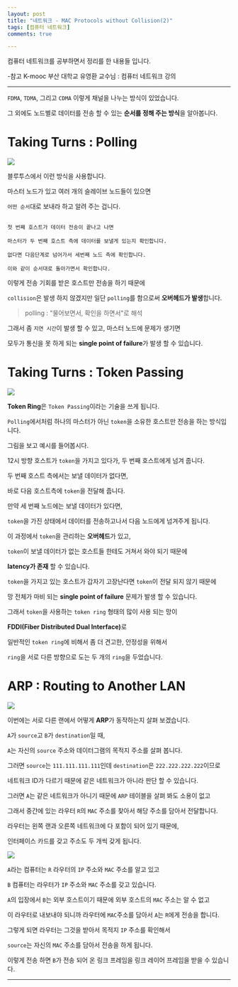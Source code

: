 ```yaml
---
layout: post
title: "네트워크 - MAC Protocols without Collision(2)"
tags: [컴퓨터 네트워크]
comments: true

---
```


컴퓨터 네트워크를 공부하면서 정리를 한 내용들 입니다.

-참고 K-mooc 부산 대학교 유영환 교수님 : 컴퓨터 네트워크 강의

---

`FDMA`, `TDMA`, 그리고 `CDMA` 이렇게 채널을 나누는 방식이 있었습니다.

그 외에도 노드별로 데이터를 전송 할 수 있는 <strong>순서를 정해 주는 방식</strong>을 알아봅니다.

# Taking Turns : Polling

<img src="/images/2021년/0119/Taking Turns_Polling.PNG">

블루투스에서 이런 방식을 사용합니다.

마스터 노드가 있고 여러 개의 슬레이브 노드들이 있으면

`어떤 순서`대로 보내라 하고 알려 주는 겁니다.

```

첫 번째 호스트가 데이터 전송이 끝나고 나면 

마스터가 두 번째 호스트 측에 데이터를 보낼게 있는지 확인합니다.

없다면 다음단계로 넘어가서 세번째 노드 측에 확인합니다.

이와 같이 순서대로 돌아가면서 확인합니다. 

```

이렇게 전송 기회를 받은 호스트만 전송을 하기 때문에 

`collision`은 발생 하지 않겠지만 일단 `polling`를 함으로써 <strong>오버헤드가 발생</strong>합니다.

> polling : "물어보면서, 확인을 하면서"로 해석

그래서 좀 `지연 시간`이 발생 할 수 있고, 마스터 노드에 문제가 생기면

모두가 통신을 못 하게 되는 <strong>single point of failure</strong>가 발생 할 수 있습니다.

# Taking Turns : Token Passing

<img src="/images/2021년/0119/Taking Turns_Token Passing.PNG">

<strong>Token Ring</strong>은 `Token Passing`이라는 기술을 쓰게 됩니다.

`Polling`에서처럼 하나의 마스터가 아닌 `token`을 소유한 호스트만 전송을 하는 방식입니다.

그림을 보고 예시를 들어봅시다.

12시 방향 호스트가 `token`을 가지고 있다가, 두 번째 호스트에게 넘겨 줍니다. 

두 번째 호스트 측에서는 보낼 데이터가 없다면,

바로 다음 호스트측에 `token`을 전달해 줍니다.

만약 세 번째 노드에는 보낼 데이터가 있다면, 

`token`을 가진 상태에서 데이터를 전송하고나서 다음 노드에게 넘겨주게 됩니다.

이 과정에서 `token`을 관리하는 <strong>오버헤드</strong>가 있고, 

`token`이 보낼 데이터가 없는 호스트들 한테도 거쳐서 와야 되기 때문에 

<strong>latency가 존재</strong> 할 수 있습니다.

`token`을 가지고 있는 호스트가 갑자기 고장난다면 `token`이 전달 되지 않기 때문에

망 전체가 마비 되는 <strong>single point of failure</strong> 문제가 발생 할 수 있습니다.

그래서 `token`을 사용하는 `token ring` 형태의 많이 사용 되는 망이 

<strong>FDDI(Fiber Distributed Dual Interface)</strong>로 

일반적인 `token ring`에 비해서 좀 더 견고한, 안정성을 위해서 

`ring`을 서로 다른 방향으로 도는 두 개의 `ring`을 두었습니다.

# ARP : Routing to Another LAN

<img src="/images/2021년/0119/ARP_Routing to Another LAN.PNG">

이번에는 서로 다른 랜에서 어떻게 <strong>ARP</strong>가 동작하는지 살펴 보겠습니다.

`A`가 `source`고 `B`가 `destination`일 때,

`A`는 자신의 `source` 주소와 데이터그램의 목적지 주소를 살펴 봅니다.

그러면 `source`는 `111.111.111.111`인데 `destination`은 `222.222.222.222`이므로

네트워크 ID가 다르기 때문에 같은 네트워크가 아니라 판단 할 수 있습니다.

그러면 `A`는 같은 네트워크가 아니기 때문에 `ARP` 테이블을 살펴 봐도 소용이 없고 

그래서 중간에 있는 라우터 `R`의 `MAC` 주소를 찾아서 해당 주소를 담아서 전달합니다.

라우터는 왼쪽 랜과 오른쪽 네트워크에 다 포함이 되어 있기 때문에,

인터페이스 카드를 갖고 주소도 두 개씩 갖게 됩니다.

<img src="/images/2021년/0119/ARP_Routing to Another LAN2.PNG">

`A`라는 컴퓨터는 `R` 라우터의 `IP` 주소와 `MAC` 주소를 알고 있고

`B` 컴퓨터는 라우터가 `IP` 주소와 `MAC` 주소를 갖고 있습니다.

`A`의 입장에서 `B`는 외부 호스트이기 때문에 외부 호스트의 `MAC` 주소는 알 수 없고

이 라우터로 내보내야 되니까 라우터에 `MAC`주소를 담아서 `A`는 `R`에게 전송을 합니다.

그렇게 되면 라우터는 그것을 받아서 목적지 `IP` 주소를 확인해서 

`source`는 자신의 `MAC` 주소를 담아서 전송을 하게 됩니다.

이렇게 전송 하면 `B`가 전송 되어 온 링크 프레임을 링크 레이어 프레임을 받을 수 있습니다.

---
